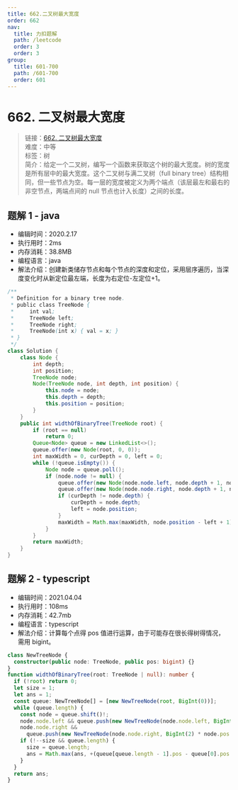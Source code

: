 ```yaml
---
title: 662.二叉树最大宽度
order: 662
nav:
  title: 力扣题解
  path: /leetcode
  order: 3
  order: 3
group:
  title: 601-700
  path: /601-700
  order: 601
---
```


# 662. 二叉树最大宽度

> 链接：[662. 二叉树最大宽度](https://leetcode-cn.com/problems/maximum-width-of-binary-tree/)  
> 难度：中等  
> 标签：树  
> 简介：给定一个二叉树，编写一个函数来获取这个树的最大宽度。树的宽度是所有层中的最大宽度。这个二叉树与满二叉树（full binary tree）结构相同，但一些节点为空。每一层的宽度被定义为两个端点（该层最左和最右的非空节点，两端点间的 null 节点也计入长度）之间的长度。

## 题解 1 - java

- 编辑时间：2020.2.17
- 执行用时：2ms
- 内存消耗：38.8MB
- 编程语言：java
- 解法介绍：创建新类储存节点和每个节点的深度和定位，采用层序遍历，当深度变化时从新定位最左端，长度为右定位-左定位+1。

```java
/**
 * Definition for a binary tree node.
 * public class TreeNode {
 *     int val;
 *     TreeNode left;
 *     TreeNode right;
 *     TreeNode(int x) { val = x; }
 * }
 */
class Solution {
	class Node {
		int depth;
		int position;
		TreeNode node;
		Node(TreeNode node, int depth, int position) {
			this.node = node;
			this.depth = depth;
			this.position = position;
		}
	}
	public int widthOfBinaryTree(TreeNode root) {
		if (root == null)
			return 0;
		Queue<Node> queue = new LinkedList<>();
		queue.offer(new Node(root, 0, 0));
		int maxWidth = 0, curDepth = 0, left = 0;
		while (!queue.isEmpty()) {
			Node node = queue.poll();
			if (node.node != null) {
				queue.offer(new Node(node.node.left, node.depth + 1, node.position * 2));
				queue.offer(new Node(node.node.right, node.depth + 1, node.position * 2+1));
				if (curDepth != node.depth) {
					curDepth = node.depth;
					left = node.position;
				}
				maxWidth = Math.max(maxWidth, node.position - left + 1);
			}
		}
		return maxWidth;
	}
}
```

## 题解 2 - typescript

- 编辑时间：2021.04.04
- 执行用时：108ms
- 内存消耗：42.7mb
- 编程语言：typescript
- 解法介绍：计算每个点得 pos 值进行运算，由于可能存在很长得树得情况，需用 bigint。

```typescript
class NewTreeNode {
  constructor(public node: TreeNode, public pos: bigint) {}
}
function widthOfBinaryTree(root: TreeNode | null): number {
  if (!root) return 0;
  let size = 1;
  let ans = 1;
  const queue: NewTreeNode[] = [new NewTreeNode(root, BigInt(0))];
  while (queue.length) {
    const node = queue.shift()!;
    node.node.left && queue.push(new NewTreeNode(node.node.left, BigInt(2) * node.pos + BigInt(1)));
    node.node.right &&
      queue.push(new NewTreeNode(node.node.right, BigInt(2) * node.pos + BigInt(2)));
    if (!--size && queue.length) {
      size = queue.length;
      ans = Math.max(ans, +(queue[queue.length - 1].pos - queue[0].pos + BigInt(1)).toString());
    }
  }
  return ans;
}
```
